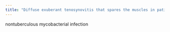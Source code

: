 ```yaml
---
title: "Diffuse exuberant tenosynovitis that spares the muscles in patients who are immunocompromised"
---
```

nontuberculous mycobacterial infection

